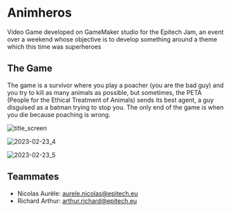 # Animheros
Video Game developed on GameMaker studio for the Epitech Jam, an event over a weekend whose objective is to develop something around a theme which this time was superheroes

## The Game
The game is a survivor where you play a poacher (you are the bad guy) and you try to kill as many animals as possible, but sometimes, the PETA (People for the Ethical Treatment of Animals) sends its best agent, a guy disguised as a batman trying to stop you. The only end of the game is when you die because poaching is wrong.

![title_screen](https://user-images.githubusercontent.com/72017065/220932805-66c49964-42f3-4b2a-a25b-1e240263efba.png)

![2023-02-23_4](https://user-images.githubusercontent.com/72017065/220932246-2f09685a-1beb-4abd-9732-d8ec716bf8fb.png)

![2023-02-23_5](https://user-images.githubusercontent.com/72017065/220932196-d7a3a1d5-24a6-4337-a9f4-f1c222030c36.png)

## Teammates
- Nicolas Aurèle: aurele.nicolas@epitech.eu
- Richard Arthur: arthur.richard@epitech.eu
